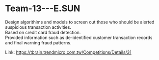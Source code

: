 # Team-13---E.SUN
Design algorithims and models to screen out those who should be alerted suspicious transaction activities. <br />
Based on credit card fraud detection. <br />
Provided information such as de-identified customer transaction records and final warning fraud patterns. <br />


Link: https://tbrain.trendmicro.com.tw/Competitions/Details/31 <br />
